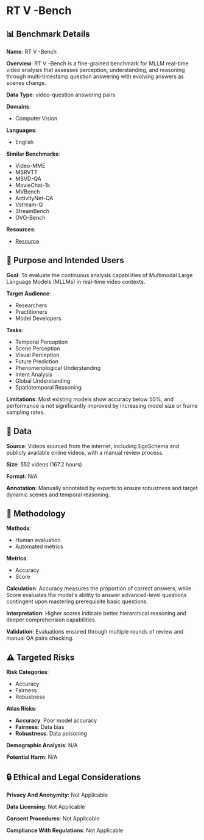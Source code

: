 # RT V -Bench

## 📊 Benchmark Details

**Name**: RT V -Bench

**Overview**: RT V -Bench is a fine-grained benchmark for MLLM real-time video analysis that assesses perception, understanding, and reasoning through multi-timestamp question answering with evolving answers as scenes change.

**Data Type**: video-question answering pairs

**Domains**:
- Computer Vision

**Languages**:
- English

**Similar Benchmarks**:
- Video-MME
- MSRVTT
- MSVD-QA
- MovieChat-1k
- MVBench
- ActivityNet-QA
- Vstream-Q
- StreamBench
- OVO-Bench

**Resources**:
- [Resource](N/A)

## 🎯 Purpose and Intended Users

**Goal**: To evaluate the continuous analysis capabilities of Multimodal Large Language Models (MLLMs) in real-time video contexts.

**Target Audience**:
- Researchers
- Practitioners
- Model Developers

**Tasks**:
- Temporal Perception
- Scene Perception
- Visual Perception
- Future Prediction
- Phenomenological Understanding
- Intent Analysis
- Global Understanding
- Spatiotemporal Reasoning

**Limitations**: Most existing models show accuracy below 50%, and performance is not significantly improved by increasing model size or frame sampling rates.

## 💾 Data

**Source**: Videos sourced from the internet, including EgoSchema and publicly available online videos, with a manual review process.

**Size**: 552 videos (167.2 hours)

**Format**: N/A

**Annotation**: Manually annotated by experts to ensure robustness and target dynamic scenes and temporal reasoning.

## 🔬 Methodology

**Methods**:
- Human evaluation
- Automated metrics

**Metrics**:
- Accuracy
- Score

**Calculation**: Accuracy measures the proportion of correct answers, while Score evaluates the model's ability to answer advanced-level questions contingent upon mastering prerequisite basic questions.

**Interpretation**: Higher scores indicate better hierarchical reasoning and deeper comprehension capabilities.

**Validation**: Evaluations ensured through multiple rounds of review and manual QA pairs checking.

## ⚠️ Targeted Risks

**Risk Categories**:
- Accuracy
- Fairness
- Robustness

**Atlas Risks**:
- **Accuracy**: Poor model accuracy
- **Fairness**: Data bias
- **Robustness**: Data poisoning

**Demographic Analysis**: N/A

**Potential Harm**: N/A

## 🔒 Ethical and Legal Considerations

**Privacy And Anonymity**: Not Applicable

**Data Licensing**: Not Applicable

**Consent Procedures**: Not Applicable

**Compliance With Regulations**: Not Applicable

